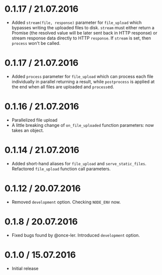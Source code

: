 0.1.17 / 21.07.2016
===================

  * Added `stream(file, response)` parameter for `file_upload` which bypasses writing the uploaded files to disk. `stream` must either return a Promise (the resolved value will be later sent back in HTTP response) or stream response data directly to HTTP `response`. If `stream` is set, then `process` won't be called.

0.1.17 / 21.07.2016
===================

  * Added `process` parameter for `file_upload` which can process each file individually in parallel returning a result, while `postprocess` is applied at the end when all files are uploaded and `process`ed.

0.1.16 / 21.07.2016
===================

  * Parallelized file upload
  * A little breaking change of `on_file_uploaded` function parameters: now takes an object.

0.1.14 / 21.07.2016
===================

  * Added short-hand aliases for `file_upload` and `serve_static_files`. Refactored `file_upload` function call parameters.

0.1.12 / 20.07.2016
===================

  * Removed `development` option. Checking `NODE_ENV` now.

0.1.8 / 20.07.2016
===================

  * Fixed bugs found by @once-ler. Introduced `development` option.

0.1.0 / 15.07.2016
===================

  * Initial release